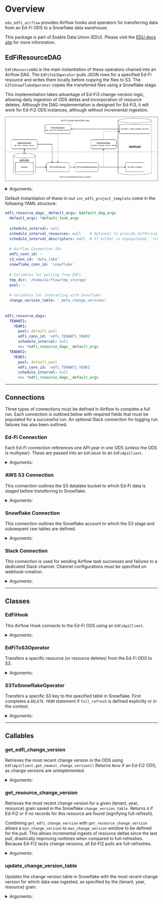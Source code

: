 # Overview
`edu_edfi_airflow` provides Airflow hooks and operators for transferring data from an Ed-Fi ODS to a Snowflake data warehouse.

This package is part of Enable Data Union (EDU).
Please visit the [EDU docs site](https://docs.enabledataunion.org/) for more information.



## EdFiResourceDAG
`EdFiResourceDAG` is the main instantiation of these operators chained into an Airflow DAG.
The `EdFiToS3Operator` pulls JSON rows for a specified Ed-Fi resource and writes them locally before copying the files to S3.
The `S3ToSnowflakeOperator` copies the transferred files using a Snowflake stage.

This implementation takes advantage of Ed-Fi3 change-version logic, allowing daily ingestion of ODS deltas and incorporation of resource deletes.
Although the DAG-implementation is designed for Ed-Fi3, it will work for Ed-Fi2 ODS instances, although without incremental ingestion.

![EdFiResourceDAG](./images/EdFiResourceDAG.png)

<details>
<summary>Arguments:</summary>

| Argument             | Description                                                                                                                        |
|:---------------------|:-----------------------------------------------------------------------------------------------------------------------------------|
| tenant_code          | ODS-tenant representation to be saved in Snowflake tables                                                                          |
| api_year             | ODS API-year to be saved in Snowflake tables                                                                                       |
| edfi_conn_id         | Airflow connection with Ed-Fi ODS credentials and metadata defined for a specific tenant                                           |
| s3_conn_id           | Airflow connection with S3 bucket defined under `schema`                                                                           |
| snowflake_conn_id    | Airflow connection with Snowflake credentials, database, and schema defined                                                        |
| pool                 | Airflow pool to assign EdFi-to-S3 pulls for this DAG (designed to prevent the ODS from being overwhelmed)                          |
| tmp_dir              | Path to the temporary directory on the EC2 server where ODS data is written before their transfer to S3                            |
| use_change_version   | Boolean flag for using change versions to complete delta ingests (default `True`; turned off for Ed-Fi2)                           |
| change_version_table | Name of the table to record resource change versions on Snowflake (defaults to `'_meta_change_versions'`)                          |
| multiyear            | Boolean flag for whether the ODS has multiple years of data within one API year (defaults to `False`; dispreferred implementation) |
| full_refresh         | Boolean flag for whether to use full-refresh logic during a run (used differently in resource vs. descriptor runs)                 |
| slack_conn_id        | Optional Airflow connection with Slack webhook credentials (default None)                                                          |

Additional Airflow DAG parameters (e.g. `schedule_interval`, `default_args`, etc.) can be passed as kwargs.

-----

</details>


Default instantiation of these in our `int_edfi_project_template` come in the following YAML structure:
```yaml
edfi_resource_dags__default_args: &default_dag_args
  default_args: *default_task_args

  schedule_interval: null
  schedule_interval_resources: null    # Optional to provide differing schedule logic between resources and descriptors.
  schedule_interval_descriptors: null  # If either is unpopulated, `schedule_interval` will be used by default.

  # Airflow Connection IDs
  edfi_conn_id: ~
  s3_conn_id: 'data_lake'
  snowflake_conn_id: 'snowflake'

  # Variables for pulling from EdFi
  tmp_dir: '/home/airflow/tmp_storage'
  pool: ~

  # Variables for interacting with Snowflake
  change_version_table: '_meta_change_versions'


edfi_resource_dags:
  TENANT1:
    YEAR1:
      pool: default_pool
      edfi_conn_id: 'edfi_TENANT1_YEAR1'
      schedule_interval: null
      <<: *edfi_resource_dags__default_args
  TENANT2:
    YEAR1:
      pool: default_pool
      edfi_conn_id: 'edfi_TENANT2_YEAR1'
      schedule_interval: null
      <<: *edfi_resource_dags__default_args
```

-----


## Connections

Three types of connections must be defined in Airflow to complete a full run.
Each connection is outlined below with required fields that must be populated for a successful run.
An optional Slack connection for logging run failures has also been outlined.

### Ed-Fi Connection

Each Ed-Fi connection references one API year in one ODS (unless the ODS is multiyear).
These are passed into an `EdFiHook` to an `EdFiApiClient`.

<details>
<summary>Arguments:</summary>

| Argument        | Description                                                                                                  |
|:----------------|:-------------------------------------------------------------------------------------------------------------|
| Connection Id   | Name of connection to reference in config files and across operators                                         |
| Connection Type | `HTTP`                                                                                                       |
| Host            | Base URL for the specific Ed-Fi ODS instantiation (extra pathing must be removed)                            |
| Login           | Client Key for the ODS                                                                                       |
| Password        | Client Secret for the ODS                                                                                    |
| Extra           | JSON structure with `api_mode` (required), `api_version` (default 3), and `instance_code` (optional) defined |

If `api_version` or `api_mode` are undefined in `Extra`, these will be inferred from the ODS (Ed-Fi3 only). 

-----

</details>



### AWS S3 Connection

This connection outlines the S3 datalake bucket to which Ed-Fi data is staged before transferring to Snowflake.

<details>
<summary>Arguments:</summary>

| Argument        | Description                                                                   |
|:----------------|:------------------------------------------------------------------------------|
| Connection Id   | Name of connection to reference in config files and across operators          |
| Connection Type | `S3`                                                                          |
| Schema          | S3 bucket name used to store data transferred from the Ed-Fi ODS to Snowflake |
| Login           | [Empty]; Must be defined if EC2 IAM role is not scoped                        |
| Password        | [Empty]; Must be defined if EC2 IAM role is not scoped                        |

It is recommended to extend the EC2 server's IAM role to include S3 permissions on the datalake bucket specified in `schema`.
If done correctly, `login` and `password` can be left blank and inferred automatically. 

-----

</details>



### Snowflake Connection

This connection outlines the Snowflake account to which the S3 stage and subsequent raw tables are defined.

<details>
<summary>Arguments:</summary>

| Argument        | Description                                                                                     |
|:----------------|:------------------------------------------------------------------------------------------------|
| Connection Id   | Name of connection to reference in config files and across operators                            |
| Connection Type | `Snowflake`                                                                                     |
| Host            | Host URL for the Snowflake instance                                                             |
| Schema          | Snowflake schema destination for raw Ed-Fi data                                                 |
| Login           | Snowflake Airflow loader role                                                                   |
| Password        | Snowflake loader password                                                                       |
| Extra           | JSON structure with Snowflake-specific fields (also defined below)                              |
 | Account         | Snowflake account associated with instance (`extra__snowflake__account`)                        |
| AWS Access Key  | Access key to AWS account associated with S3 bucket (`extra__snowflake__aws_access_key_id`)     |
| AWS Secret Key  | Secret key to AWS account associated with S3 bucket (`extra__snowflake__aws_secret_access_key`) |
| Database        | Snowflake database destination for raw Ed-Fi data (`extra__snowflake__database`)                |
| Region          | (Optional) AWS region associated with S3 bucket (`extra__snowflake__region`)                    |
| Role            | Snowflake loader role (`extra__snowflake__role`)                                                |
| Warehouse       | Snowflake warehouse destination for raw Ed-Fi data (`extra__snowflake__warehouse`)              |

Snowflake-specific fields can be defined either as a JSON object in `Extra`, or in the extra fields underneath.
When editing these values, it is recommended to edit the JSON object directly.
The values in the fields will update after saving the connection.

-----

</details>



### Slack Connection

This connection is used for sending Airflow task successes and failures to a dedicated Slack channel.
Channel configurations must be specified on webhook-creation.


<details>
<summary>Arguments:</summary>

| Argument        | Description                                                          |
|:----------------|:---------------------------------------------------------------------|
| Connection Id   | Name of connection to reference in config files and across operators |
| Connection Type | `Slack Webhook`                                                      |
| Host            | `https://hooks.slack.com/services`                                   |
| Password        | The trailing ID path of the webhook URL, including the initial "/"   |

-----

</details>


-----

## Classes

### EdFiHook
This Airflow Hook connects to the Ed-Fi ODS using an `EdFiApiClient`.

<details>
<summary>Arguments:</summary>

| Argument     | Description                                                                         |
|:-------------|:------------------------------------------------------------------------------------|
| edfi_conn_id | Name of the Airflow connection where Ed-Fi ODS connection metadata has been defined |

-----

</details>



### EdFiToS3Operator
Transfers a specific resource (or resource deletes) from the Ed-Fi ODS to S3. 

<details>
<summary>Arguments:</summary>

| Argument                 | Description                                                                                             |
|:-------------------------|:--------------------------------------------------------------------------------------------------------|
| edfi_conn_id             | Name of the Airflow connection where Ed-Fi ODS connection metadata has been defined                     |
| resource                 | Name of Ed-Fi resource/descriptor to pull from the ODS                                                  |
| query_parameters         | Custom parameters to apply to the pull (default `None`)                                                 |
| min_change_version       | Minimum change version to pull for the resource (default `None`)                                        |
| max_change_version       | Maximum change version to pull for the resource (default `None`)                                        |
| change_version_step_size | Window size to apply during change-version stepping (default `50000`                                    |
| api_namespace            | Namespace under which the resource is assigned (default `"ed-fi"`)                                      |
| api_get_deletes          | Boolean flag for whether to retrieve the resource's associated deletes (default `False`)                |
| api_retries              | Number of attempts the pull should make before giving up (default `5`)                                  |
| page_size                | Number of rows to pull at each GET (default `100`)                                                      |
| tmp_dir                  | Path to the temporary directory on the EC2 server where ODS data is written before their transfer to S3 |
| s3_conn_id               | Name of the Airflow connection where S3 connection metadata has been defined                            |
| s3_destination_key       | Destination key where Ed-Fi resource data should be written on S3                                       |

`page_size` should be tuned per ODS and resource.
Contact your ODS-administrator to determine maximum-allowable page-size and recommendeded size to prevent overwhelming the ODS.

If either `min_change_version` or `max_change_version` are undefined, change version stepping does not occur.

-----

</details>



### S3ToSnowflakeOperator
Transfers a specific S3 key to the specified table in Snowflake.
First completes a `DELETE FROM` statement if `full_refresh` is defined explicitly or in the context.

<details>
<summary>Arguments:</summary>

| Argument           | Description                                                                                                |
|:-------------------|:-----------------------------------------------------------------------------------------------------------|
| edfi_conn_id       | Name of the Airflow connection where Ed-Fi ODS connection metadata has been defined                        |
| snowflake_conn_id  | Name of the Airflow connection where Snowflake connection metadata has been defined                        | 
| tenant_code        | ODS-tenant representation to be saved in Snowflake tables                                                  | 
| api_year           | ODS API-year to be saved in Snowflake tables                                                               |  
| resource           | Static name of Ed-Fi resource, placed in the `name` column of the destination table                        |
| table_name         | Name of the raw Snowflake table to copy into on Snowflake                                                  |
| s3_destination_key | Source key where JSON data is saved on S3                                                                  |
| full_refresh       | Boolean flag to explicitly mark the run as a full-refresh; used when pulling descriptors (default `False`) |

-----

</details>


-----

## Callables

### get_edfi_change_version
Retrieves the most recent change version in the ODS using `EdFiApiClient.get_newest_change_version()`
Returns `None` if an Ed-Fi2 ODS, as change versions are unimplemented.

<details>
<summary>Arguments:</summary>

| Argument     | Description                                                                         |
|:-------------|:------------------------------------------------------------------------------------|
| edfi_conn_id | Name of the Airflow connection where Ed-Fi ODS connection metadata has been defined |

-----

</details>


### get_resource_change_version
Retrieves the most recent change version for a given (tenant, year, resource) grain saved in the Snowflake `change_version_table`.
Returns `0` if Ed-Fi2 or if no records for this resource are found (signifying full-refresh).

Combining `get_edfi_change_version` with `get_resource_change_version` allows a `min_change_version` to `max_change_version` window to be defined for the pull.
This allows incremental ingests of resource deltas since the last pull, drastically improving runtimes when compared to full-refreshes.
Because Ed-Fi2 lacks change versions, all Ed-Fi2 pulls are full-refreshes.

<details>
<summary>Arguments:</summary>

| Argument             | Description                                                                                                           |
|:---------------------|:----------------------------------------------------------------------------------------------------------------------|
| edfi_change_version  | The most recent change version present in the ODS (as retrieved from `get_edfi_change_version`)                       |
| snowflake_conn_id    | Name of the Airflow connection where Snowflake connection metadata has been defined                                   |
| tenant_code          | ODS-tenant representation to be saved in Snowflake tables                                                             | 
| api_year             | ODS API-year to be saved in Snowflake tables                                                                          |
| resource             | Name of Ed-Fi resource being compared between the ODS and Snowflake                                                   |
| deletes              | Boolean flag to mark whether the change-version is associated with the specified resource's deletes (default `False`) |
| change_version_table | Name of the table to record resource change versions on Snowflake                                                     |
| full_refresh         | Boolean flag to explicitly mark the run as a full-refresh; used internally for pulling descriptors (default `False`)  |

-----

</details>


### update_change_version_table
Updates the change version table in Snowflake with the most recent change version for which data was ingested,
as specified by the (tenant, year, resource) grain.

<details>
<summary>Arguments:</summary>

| Argument             | Description                                                                                                           |
|:---------------------|:----------------------------------------------------------------------------------------------------------------------|
| tenant_code          | ODS-tenant representation to be saved in Snowflake tables                                                             | 
| api_year             | ODS API-year to be saved in Snowflake tables                                                                          |
| resource             | Name of Ed-Fi resource being compared between the ODS and Snowflake                                                   |
| deletes              | Boolean flag to mark whether the change-version is associated with the specified resource's deletes (default `False`) |
| snowflake_conn_id    | Name of the Airflow connection where Snowflake connection metadata has been defined                                   |
| change_version_table | Name of the table to record resource change versions on Snowflake                                                     |
| edfi_change_version  | The most recent change version present in the ODS (as retrieved from `get_edfi_change_version`)                       |

-----

</details>